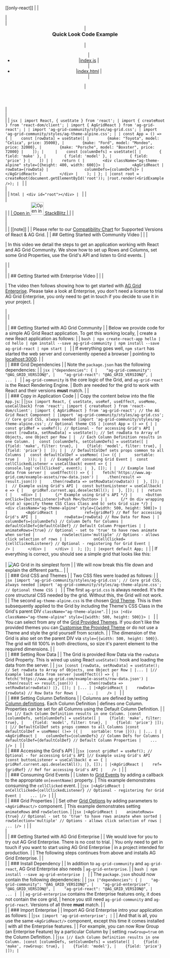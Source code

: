 [[only-react]]
|
|<section class="ag-styles mt-3 mb-3">
|<div class="tabs-outer">
|<header class="tabs-header">
|<h3 style="margin-top: 0;">Quick Look Code Example</h3>
|<ul class="nav nav-tabs tabs-nav-list">
|<li class="nav-item tabs-nav-item">
|<a class="nav-link tabs-nav-link active" id="component-tab" data-toggle="tab" href="#component" role="tab" aria-controls="component" aria-selected="true">index.js</a>
|</li>
|<li class="nav-item tabs-nav-item">
|<a class="nav-link tabs-nav-link" id="template-tab" data-toggle="tab" href="#template" role="tab" aria-controls="template" aria-selected="false">index.html</a>
|</li>
|</ul>
|</header>
|<div class="tab-content tabs-content">
|<div class="tab-pane show active" id="component" role="tabpanel" aria-labelledby="component-tab">
|
| ```jsx
| import React, { useState } from 'react';
| import { createRoot } from 'react-dom/client';
| import { AgGridReact } from 'ag-grid-react';
|
| import 'ag-grid-community/styles/ag-grid.css';
| import 'ag-grid-community/styles/ag-theme-alpine.css';
|
| const App = () => {
|    const [rowData] = useState([
|        {make: "Toyota", model: "Celica", price: 35000},
|        {make: "Ford", model: "Mondeo", price: 32000},
|        {make: "Porsche", model: "Boxster", price: 72000}
|    ]);
|    
|    const [columnDefs] = useState([
|        { field: 'make' },
|        { field: 'model' },
|        { field: 'price' }
|    ])
|
|    return (
|        <div className="ag-theme-alpine" style={{height: 400, width: 600}}>
|            <AgGridReact
|                rowData={rowData}
|                columnDefs={columnDefs}>
|            </AgGridReact>
|        </div>
|    );
| };
|
|const root = createRoot(document.getElementById('root'));
|root.render(<GridExample />);
| ```
|
|</div>
|<div class="tab-pane" id="template" role="tabpanel" aria-labelledby="template-tab">
|
| ```html
| <div id="root"></div>
| ```
|
|</div>
|<div class="text-right">
|
| <a class="btn btn-dark mt-3" href="https://stackblitz.com/edit/ag-grid-react-hello-world" target="_blank">
|     Open in <img src="resources/stackBlitz_icon.svg" alt="Open in StackBlitz" style="height: 2.5rem"/> StackBlitz
| </a>
|
|</div>
|</div>
|</section>
|
| [[note]]
| | Please refer to our [Compatibility Chart](/react-compatibility) for Supported Versions of React & AG Grid.
|
| ## Getting Started with Community Video
|
| <video-section id="Pr__B6HM_s4" title="Video Tutorial for Getting Started with AG Grid Community">
| <p>
|     In this video we detail the steps to get an application working with React and AG Grid Community. We show how to set up Rows and Columns, set some Grid Properties, use the Grid's API and listen to Grid events.
| </p>
| </video-section>
| <br/>
| <br/>
|
| ## Getting Started with Enterprise Video
|
| <video-section id="pKUhYE1VTP4" title="Getting Started with AG Grid Enterprise">
| <p>
|     The video then follows showing how to get started with <a href="../licensing/">AG Grid Enterprise</a>. Please take a look at Enterprise, you don't need a license to trial AG Grid Enterprise, you only need to get in touch if you decide to use it in your project.
| </p>
| <br/>
| </video-section>
| <br/>
| <br/>
|
| ## Getting Started with AG Grid Community
|
| Below we provide code for a simple AG Grid React application. To get this working locally,
| create a new React application as follows:
|
| ```bash
| npx create-react-app hello
| cd hello
| npm install --save ag-grid-community
| npm install --save ag-grid-react
| npm start
| ```
|
| If everything goes well, `npm start` has started the web server and conveniently opened a browser
| pointing to [localhost:3000](http://localhost:3000).
|
| <br/>
|
| ### Grid Dependencies
|
| Note the `package.json` has the following dependencies:
|
| ```jsx
|"dependencies": {
|    "ag-grid-community": "@AG_GRID_VERSION@",
|    "ag-grid-react": "@AG_GRID_VERSION@",
|    ...
| ```
|
| `ag-grid-community` is the core logic of the Grid, and `ag-grid-react` is the React Rendering Engine.
| Both are needed for the grid to work with React and their versions <b>must</b> match.
|
| <br/>
|
| ### Copy in Application Code
|
| Copy the content below into the file `App.js`:
|
|```jsx
|import React, { useState, useRef, useEffect, useMemo, useCallback} from 'react';
|import { createRoot } from 'react-dom/client';
|import { AgGridReact } from 'ag-grid-react'; // the AG Grid React Component
|
|import 'ag-grid-community/styles/ag-grid.css'; // Core grid CSS, always needed
|import 'ag-grid-community/styles/ag-theme-alpine.css'; // Optional theme CSS
|
|const App = () => {
|
|  const gridRef = useRef(); // Optional - for accessing Grid's API
|  const [rowData, setRowData] = useState(); // Set rowData to Array of Objects, one Object per Row
|
|  // Each Column Definition results in one Column.
|  const [columnDefs, setColumnDefs] = useState([
|    {field: 'make', filter: true},
|    {field: 'model', filter: true},
|    {field: 'price'}
|  ]);
|
|  // DefaultColDef sets props common to all Columns
|  const defaultColDef = useMemo( ()=> ({
|      sortable: true
|    }));
|
|  // Example of consuming Grid Event
|  const cellClickedListener = useCallback( event => {
|    console.log('cellClicked', event);
|  }, []);
|
|  // Example load data from server
|  useEffect(() => {
|    fetch('https://www.ag-grid.com/example-assets/row-data.json')
|    .then(result => result.json())
|    .then(rowData => setRowData(rowData))
|  }, []);
|
|  // Example using Grid's API
|  const buttonListener = useCallback( e => {
|    gridRef.current.api.deselectAll();
|  }, []);
|
|  return (
|    <div>
|
|      {/* Example using Grid's API */}
|      <button onClick={buttonListener}>Push Me</button>
|
|      {/* On div wrapping Grid a) specify theme CSS Class Class and b) sets Grid size */}
|      <div className="ag-theme-alpine" style={{width: 500, height: 500}}>
|
|        <AgGridReact
|            ref={gridRef} // Ref for accessing Grid's API
|
|            rowData={rowData} // Row Data for Rows
|
|            columnDefs={columnDefs} // Column Defs for Columns
|            defaultColDef={defaultColDef} // Default Column Properties
|
|            animateRows={true} // Optional - set to 'true' to have rows animate when sorted
|            rowSelection='multiple' // Options - allows click selection of rows
|
|            onCellClicked={cellClickedListener} // Optional - registering for Grid Event
|            />
|      </div>
|    </div>
|  );
|};
|
|export default App;
|```
|
| If everything is correct, you should see a simple grid that looks like this:<br/><br/>
| ![AG Grid in its simplest form](resources/step1.png)
|
| We will now break this file down and explain the different parts...
|
| <br/>
|
| ### Grid CSS and Themes
|
| Two CSS files were loaded as follows:
|
| ```jsx
|import 'ag-grid-community/styles/ag-grid.css'; // Core grid CSS, always needed
|import 'ag-grid-community/styles/ag-theme-alpine.css'; // Optional theme CSS
| ```
|
| The first `ag-grid.css` is always needed. It's the core structural CSS needed by the grid. Without this, the Grid will not work.
|
| The second `ag-theme-alpine.css` is the chosen [Grid Theme](/themes/). This is then subsequently applied to the Grid by including the Theme's CSS Class in the Grid's parent DIV `className="ag-theme-alpine"`.
|
| ```jsx
|<div className="ag-theme-alpine" style={{width: 500, height: 500}}>
| ```
|
| You can select from any of the [Grid Provided Themes](/themes/). If you don't like the provided themes you can [Customise the Provided Theme](/themes/) or do not use a Theme and style the grid yourself from scratch.
|
| The dimension of the Grid is also set on the parent DIV via `style={{width: 500, height: 500}}`. The grid will fill 100% in both directions, so size it's parent element to the required dimensions.
|
| <br/>
|
| ### Setting Row Data
|
| The Grid is provided Row Data via the `rowData` Grid Property. This is wired up using React `useState()` hook and loading the data from the server.
|
| ```jsx
|const [rowData, setRowData] = useState(); // Set rowData to Array of Objects, one Object per Row
|
|...
|
|// Example load data from server
|useEffect(() => {
|    fetch('https://www.ag-grid.com/example-assets/row-data.json')
|    .then(result => result.json())
|    .then(rowData => setRowData(rowData))
|}, []);
|
|...
|
|<AgGridReact
|    rowData={rowData} // Row Data for Rows
|    ...
|    />
| ```
|
| <br/>
|
| ### Setting Column Definitions
|
| Columns are defined by setting [Column definitions](/column-definitions/). Each Column Definition
| defines one Column. Properties can be set for all Columns using the Default Column Definition.
|
| ```jsx
|// Each Column Definition results in one Column.
|const [columnDefs, setColumnDefs] = useState([
|    {field: 'make', filter: true},
|    {field: 'model', filter: true},
|    {field: 'price'}
|]);
|
|// DefaultColDef sets props common to all Columns
|const defaultColDef = useMemo( ()=> ({
|    sortable: true
|}));
|
|...
|
|<AgGridReact
|    columnDefs={columnDefs} // Column Defs for Columns
|    defaultColDef={defaultColDef} // Default Column Properties
|    ...
|/>
| ```
|
| <br/>
|
| ### Accessing the Grid's API
|
|```jsx
|const gridRef = useRef(); // Optional - for accessing Grid's API
|// Example using Grid's API
|const buttonListener = useCallback( e => {
|    gridRef.current.api.deselectAll();
|}, []);
|
|<AgGridReact
|    ref={gridRef} // Ref for accessing Grid's API
|    />
|```
|
| <br/>
|
| ### Consuming Grid Events
|
| Listen to [Grid Events](/grid-events/) by adding a callback to the appropriate `on[eventName]` property.
| This example demonstrates consuming the `cellClicked` event.
|
|```jsx
|<AgGridReact
|    onCellClicked={cellClickedListener} // Optional - registering for Grid Event
|    ...
|/>
|```
|
| <br/>
|
| ### Grid Properties
|
| Set other [Grid Options](/grid-options/) by adding parameters to `<AgGridReact/>` component.
| This example demonstrates setting `animateRows` and `rowSelection`.
|
|```jsx
|<AgGridReact
|    animateRows={true} // Optional - set to 'true' to have rows animate when sorted
|    rowSelection='multiple' // Options - allows click selection of rows
|    ...
|/>
|```
|
| <br/>
| <br/>
|
| ## Getting Started with AG Grid Enterprise
|
| We would love for you to try out AG Grid Enterprise. There is no cost to trial.
| You only need to get in touch if you want to start using AG Grid Enterprise
| in a project intended for production.
|
| The following steps continues from above and installs AG Grid Enterprise.
|
| <br/>
|
| ### Install Dependency
|
| In addition to `ag-grid-community` and `ag-grid-react`, AG Grid Enterprise also needs
| `ag-grid-enterprise`.
|
| ```bash
| npm install --save ag-grid-enterprise
| ```
|
| The `package.json` should now contain the following dependencies:
|
| ```jsx
|"dependencies": {
|    "ag-grid-community": "@AG_GRID_VERSION@",
|    "ag-grid-enterprise": "@AG_GRID_VERSION@",
|    "ag-grid-react": "@AG_GRID_VERSION@",
|    ...
| ```
|
| `ag-grid-enterprise` contains the Enterprise features only, it does not contain the core grid,
| hence you still need `ag-grid-community` and `ag-grid-react`. Versions of all three <b>must</b> match.
|
| <br/>
|
| ### Import Enterprise
|
| Import AG Grid Enterprise intro your application as follows:
|
|```jsx
|import 'ag-grid-enterprise';
|```
|
| And that is all, you use the same `<AgGridReact/>` component, except this time it comes installed
| with all the Enterprise features.
|
| For example, you can now Row Group (an Enterprise Feature) by a particular Column by
| setting `rowGroup=true` on the Column Definition.
|
|```jsx
|// Each Column Definition results in one Column.
|const [columnDefs, setColumnDefs] = useState([
|    {field: 'make', rowGroup: true},
|    {field: 'model'},
|    {field: 'price'}
|]);
|```
